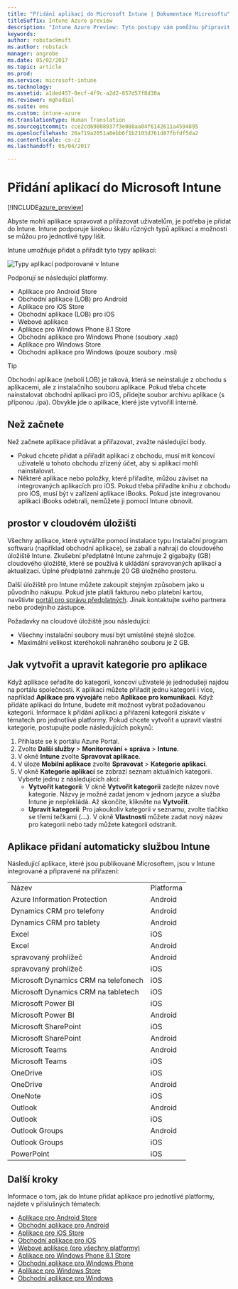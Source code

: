 ```yaml
---
title: "Přidání aplikací do Microsoft Intune | Dokumentace Microsoftu"
titleSuffix: Intune Azure preview
description: "Intune Azure Preview: Tyto postupy vám pomůžou připravit vaše aplikace v Intune pro přiřazení uživatelům a zařízením. "
keywords: 
author: robstackmsft
ms.author: robstack
manager: angrobe
ms.date: 05/02/2017
ms.topic: article
ms.prod: 
ms.service: microsoft-intune
ms.technology: 
ms.assetid: a1ded457-0ecf-4f9c-a2d2-857d57f8d30a
ms.reviewer: mghadial
ms.suite: ems
ms.custom: intune-azure
ms.translationtype: Human Translation
ms.sourcegitcommit: cce2cd69808937f3e088aa04f6142611a4594895
ms.openlocfilehash: 20af19a2051a8ebb6f1b2103d761d87fbfdf5da2
ms.contentlocale: cs-cz
ms.lasthandoff: 05/04/2017

---
```


# <a name="how-to-add-an-app-to-microsoft-intune"></a>Přidání aplikací do Microsoft Intune

[!INCLUDE[azure_preview](../includes/azure_preview.md)]

Abyste mohli aplikace spravovat a přiřazovat uživatelům, je potřeba je přidat do Intune. Intune podporuje širokou škálu různých typů aplikací a možnosti se můžou pro jednotlivé typy lišit.

Intune umožňuje přidat a přiřadit tyto typy aplikací:

![Typy aplikací podporované v Intune](./media/app-types.png)

Podporují se následující platformy.

- Aplikace pro Android Store
- Obchodní aplikace (LOB) pro Android
- Aplikace pro iOS Store
- Obchodní aplikace (LOB) pro iOS
- Webové aplikace
- Aplikace pro Windows Phone 8.1 Store
- Obchodní aplikace pro Windows Phone (soubory .xap)
- Aplikace pro Windows Store
- Obchodní aplikace pro Windows (pouze soubory .msi)

>[!TIP]
> Obchodní aplikace (neboli LOB) je taková, která se neinstaluje z obchodu s aplikacemi, ale z instalačního souboru aplikace. Pokud třeba chcete nainstalovat obchodní aplikaci pro iOS, přidejte soubor archivu aplikace (s příponou .ipa). Obvykle jde o aplikace, které jste vytvořili interně.

## <a name="before-you-start"></a>Než začnete

Než začnete aplikace přidávat a přiřazovat, zvažte následující body.

- Pokud chcete přidat a přiřadit aplikaci z obchodu, musí mít koncoví uživatelé u tohoto obchodu zřízený účet, aby si aplikaci mohli nainstalovat.
- Některé aplikace nebo položky, které přiřadíte, můžou záviset na integrovaných aplikacích pro iOS. Pokud třeba přiřadíte knihu z obchodu pro iOS, musí být v zařízení aplikace iBooks. Pokud jste integrovanou aplikaci iBooks odebrali, nemůžete ji pomocí Intune obnovit.

## <a name="cloud-storage-space"></a>prostor v cloudovém úložišti
Všechny aplikace, které vytváříte pomocí instalace typu Instalační program softwaru (například obchodní aplikace), se zabalí a nahrají do cloudového úložiště Intune. Zkušební předplatné Intune zahrnuje 2 gigabajty (GB) cloudového úložiště, které se používá k ukládání spravovaných aplikací a aktualizací. Úplné předplatné zahrnuje 20 GB úložného prostoru.

Další úložiště pro Intune můžete zakoupit stejným způsobem jako u původního nákupu.  Pokud jste platili fakturou nebo platební kartou, navštivte [portál pro správu předplatných](https://portal.office.com/adminportal/home?switchtomodern=true#/subscriptions).  Jinak kontaktujte svého partnera nebo prodejního zástupce.

Požadavky na cloudové úložiště jsou následující:

-   Všechny instalační soubory musí být umístěné stejné složce.
-   Maximální velikost kteréhokoli nahraného souboru je 2 GB.

## <a name="how-to-create-and-edit-categories-for-apps"></a>Jak vytvořit a upravit kategorie pro aplikace

Když aplikace seřadíte do kategorií, koncoví uživatelé je jednodušeji najdou na portálu společnosti. K aplikaci můžete přiřadit jednu kategorii i více, například **Aplikace pro vývojáře** nebo **Aplikace pro komunikaci**.
Když přidáte aplikaci do Intune, budete mít možnost vybrat požadovanou kategorii. Informace k přidání aplikací a přiřazení kategorií získáte v tématech pro jednotlivé platformy. Pokud chcete vytvořit a upravit vlastní kategorie, postupujte podle následujících pokynů:

1. Přihlaste se k portálu Azure Portal.
2. Zvolte **Další služby** > **Monitorování + správa** > **Intune**.
3. V okně **Intune** zvolte **Spravovat aplikace**.
4. V úloze **Mobilní aplikace** zvolte **Spravovat** > **Kategorie aplikací**.
5. V okně **Kategorie aplikací** se zobrazí seznam aktuálních kategorií. Vyberte jednu z následujících akcí:
    - **Vytvořit kategorii**: V okně **Vytvořit kategorii** zadejte název nové kategorie. Názvy je možné zadat jenom v jednom jazyce a služba Intune je nepřekládá. Až skončíte, klikněte na **Vytvořit**.
    - **Upravit kategorii**: Pro jakoukoliv kategorii v seznamu, zvolte tlačítko se třemi tečkami (**...**). V okně **Vlastnosti** můžete zadat nový název pro kategorii nebo tady můžete kategorii odstranit.


## <a name="apps-added-automatically-by-intune"></a>Aplikace přidaní automaticky službou Intune

Následující aplikace, které jsou publikované Microsoftem, jsou v Intune integrované a připravené na přiřazení:

|||
|-|-|
|Název|Platforma|Typ aplikace|
|Azure Information Protection|Android|Spravovaná aplikace obchodu pro Android|
|Dynamics CRM pro telefony|Android|Spravovaná aplikace obchodu pro Android|
|Dynamics CRM pro tablety|Android|Spravovaná aplikace obchodu pro Android|
|Excel|iOS|Spravovaná aplikace obchodu pro iOS|
|Excel|Android|Spravovaná aplikace obchodu pro Android|
|spravovaný prohlížeč|Android|Spravovaná aplikace obchodu pro Android|
|spravovaný prohlížeč|iOS|Spravovaná aplikace obchodu pro iOS|
|Microsoft Dynamics CRM na telefonech|iOS|Spravovaná aplikace obchodu pro iOS|
|Microsoft Dynamics CRM na tabletech|iOS|Spravovaná aplikace obchodu pro iOS|
|Microsoft Power BI|iOS|Spravovaná aplikace obchodu pro iOS|
|Microsoft Power BI|Android|Spravovaná aplikace obchodu pro Android|
|Microsoft SharePoint|iOS|Spravovaná aplikace obchodu pro iOS|
|Microsoft SharePoint|Android|Spravovaná aplikace obchodu pro Android|
|Microsoft Teams|Android|Spravovaná aplikace obchodu pro Android|
|Microsoft Teams|iOS|Spravovaná aplikace obchodu pro iOS|
|OneDrive|iOS|Spravovaná aplikace obchodu pro iOS|
|OneDrive|Android|Spravovaná aplikace obchodu pro Android|
|OneNote|iOS|Spravovaná aplikace obchodu pro iOS|
|Outlook|Android|Spravovaná aplikace obchodu pro Android|
|Outlook|iOS|Spravovaná aplikace obchodu pro iOS|
|Outlook Groups|Android|Spravovaná aplikace obchodu pro Android|
|Outlook Groups|iOS|Spravovaná aplikace obchodu pro iOS|
|PowerPoint|iOS|Spravovaná aplikace obchodu pro iOS|

## <a name="next-steps"></a>Další kroky

Informace o tom, jak do Intune přidat aplikace pro jednotlivé platformy, najdete v příslušných tématech:

- [Aplikace pro Android Store](/intune-azure/manage-apps/android-store-app)
- [Obchodní aplikace pro Android](/intune-azure/manage-apps/android-lob-app)
- [Aplikace pro iOS Store](/intune-azure/manage-apps/ios-store-app)
- [Obchodní aplikace pro iOS](/intune-azure/manage-apps/ios-lob-app)
- [Webové aplikace (pro všechny platformy)](/intune-azure/manage-apps/web-app)
- [Aplikace pro Windows Phone 8.1 Store](/intune-azure/manage-apps/windows-phone-8-1-store-app)
- [Obchodní aplikace pro Windows Phone](/intune-azure/manage-apps/windows-phone-line-of-business-app)
- [Aplikace pro Windows Store](/intune-azure/manage-apps/windows-store-app)
- [Obchodní aplikace pro Windows](/intune-azure/manage-apps/windows-line-of-business-app)

